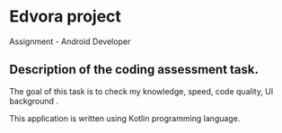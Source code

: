 # Edvora project

Assignment - Android Developer

## Description of the coding assessment task.

The goal of this task is to check my knowledge, speed, code quality, UI background .



This application is written using Kotlin programming language.  
